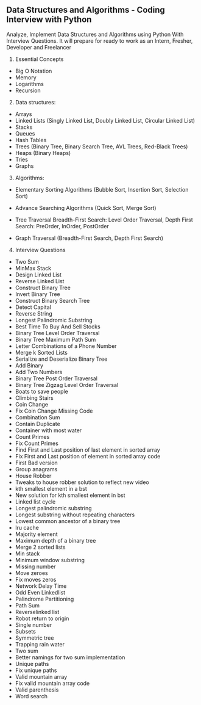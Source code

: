 ## Data Structures and Algorithms - Coding Interview with Python
Analyze, Implement Data Structures and Algorithms using Python With Interview Questions.  It will prepare for ready to work as an Intern, Fresher, Developer and Freelancer

1. Essential Concepts
- Big O Notation
- Memory
- Logarithms
- Recursion

2. Data structures:
- Arrays
- Linked Lists (Singly Linked List, Doubly Linked List, Circular Linked List)
- Stacks
- Queues
- Hash Tables
- Trees (Binary Tree, Binary Search Tree, AVL Trees, Red-Black Trees)
- Heaps (Binary Heaps)
- Tries
- Graphs

3. Algorithms:
- Elementary Sorting Algorithms
(Bubble Sort, Insertion Sort, Selection Sort)

- Advance Searching Algorithms
(Quick Sort, Merge Sort)

- Tree Traversal
Breadth-First Search: Level Order Traversal,
Depth First Search: PreOrder, InOrder, PostOrder

- Graph Traversal
(Breadth-First Search, Depth First Search)

4. Interview Questions
- Two Sum
- MinMax Stack
- Design Linked List
- Reverse Linked List
- Construct Binary Tree
- Invert Binary Tree
- Construct Binary Search Tree
- Detect Capital
- Reverse String
- Longest Palindromic Substring
- Best Time To Buy And Sell Stocks
- Binary Tree Level Order Traversal
- Binary Tree Maximum Path Sum
- Letter Combinations of a Phone Number
- Merge k Sorted Lists
- Serialize and Deserialize Binary Tree
- Add Binary
- Add Two Numbers
- Binary Tree Post Order Traversal
- Binary Tree Zigzag Level Order Traversal
- Boats to save people
- Climbing Stairs
- Coin Change
- Fix Coin Change Missing Code
- Combination Sum
- Contain Duplicate
- Container with most water
- Count Primes
- Fix Count Primes
- Find First and Last position of last element in sorted array
- Fix First and Last position of element in sorted array code
- First Bad version
- Group anagrams
- House Robber
- Tweaks to house robber solution to reflect new video
- kth smallest element in a bst
- New solution for kth smallest element in bst
- Linked list cycle
- Longest palindromic substring
- Longest substring without repeating characters
- Lowest common ancestor of a binary tree
- lru cache
- Majority element
- Maximum depth of a binary tree
- Merge 2 sorted lists
- Min stack
- Minimum window substring
- Missing number
- Move zeroes
- Fix moves zeros
- Network Delay Time
- Odd Even Linkedlist
- Palindrome Partitioning
- Path Sum
- Reverselinked list
- Robot return to origin
- Single number
- Subsets
- Symmetric tree
- Trapping rain water
- Two sum
- Better namings for two sum implementation
- Unique paths
- Fix unique paths
- Valid mountain array
- Fix valid mountain array code
- Valid parenthesis
- Word search
